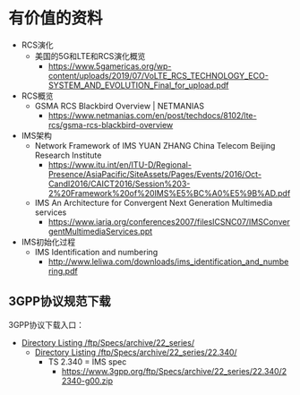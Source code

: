 # 有价值的资料

* RCS演化
  * 美国的5G和LTE和RCS演化概览
    * https://www.5gamericas.org/wp-content/uploads/2019/07/VoLTE_RCS_TECHNOLOGY_ECO-SYSTEM_AND_EVOLUTION_Final_for_upload.pdf
* RCS概览
  * GSMA RCS Blackbird Overview | NETMANIAS
    * https://www.netmanias.com/en/post/techdocs/8102/lte-rcs/gsma-rcs-blackbird-overview
* IMS架构
  * Network Framework of IMS YUAN ZHANG China Telecom Beijing Research Institute
    * https://www.itu.int/en/ITU-D/Regional-Presence/AsiaPacific/SiteAssets/Pages/Events/2016/Oct-CandI2016/CAICT2016/Session%203-2%20Framework%20of%20IMS%E5%BC%A0%E5%9B%AD.pdf
  * IMS An Architecture for Convergent Next Generation Multimedia services
    * https://www.iaria.org/conferences2007/filesICSNC07/IMSConvergentMultimediaServices.ppt
* IMS初始化过程
  * IMS Identification and numbering
    * http://www.leliwa.com/downloads/ims_identification_and_numbering.pdf

## 3GPP协议规范下载

3GPP协议下载入口：

* [Directory Listing /ftp/Specs/archive/22_series/](https://www.3gpp.org/ftp/Specs/archive/22_series/)
  * [Directory Listing /ftp/Specs/archive/22_series/22.340/](https://www.3gpp.org/ftp/Specs/archive/22_series/22.340/)
    * TS 2.340 = IMS spec
      * https://www.3gpp.org/ftp/Specs/archive/22_series/22.340/22340-g00.zip
